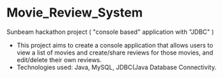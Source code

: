 # Movie_Review_System
Sunbeam hackathon project ( "console based" application with "JDBC" )

* This project aims to create a console application that allows users to view a list of movies and create/share reviews for those movies, and edit/delete their own reviews.
* Technologies used: Java, MySQL, JDBC(Java Database Connectivity.
